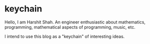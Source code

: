 # keychain

Hello, I am Harshit Shah. An engineer enthusiastic about mathematics, programming, mathematical aspects of programming, music, etc.

I intend to use this blog as a "keychain" of interesting ideas.
